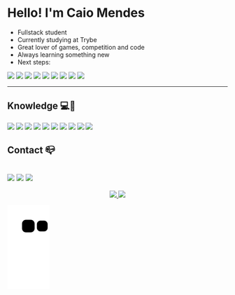 # Hello! I'm Caio Mendes

  - Fullstack student 
  - Currently studying at Trybe <!--   - To see my <a rel="noreferrer noopener" target="_blank" href="https://caiomendescm.github.io/">portfólio</a> (under construcion XD) -->
  - Great lover of games, competition and code
  - Always learning something new 
  - Next steps: 
  
  <img style="width: 48px" src="https://cdn.jsdelivr.net/gh/devicons/devicon/icons/react/react-original.svg" /> <img style="width: 48px" src="https://cdn.jsdelivr.net/gh/devicons/devicon/icons/redux/redux-original.svg" /> <img style="width: 48px" src="https://cdn.jsdelivr.net/gh/devicons/devicon/icons/mysql/mysql-original.svg" /> <img style="width: 48px" src="https://cdn.jsdelivr.net/gh/devicons/devicon/icons/nodejs/nodejs-original.svg" /> <img style="width: 48px" src="https://cdn.jsdelivr.net/gh/devicons/devicon/icons/mongodb/mongodb-original.svg" /> <img style="width: 48px" src="https://cdn.jsdelivr.net/gh/devicons/devicon/icons/python/python-original.svg" /> <img style="width: 48px" src="https://cdn.jsdelivr.net/gh/devicons/devicon/icons/cplusplus/cplusplus-original.svg" /> <img style="width: 48px" src="https://cdn.jsdelivr.net/gh/devicons/devicon/icons/flutter/flutter-original.svg" /> <img style="width: 48px" src="https://cdn.jsdelivr.net/gh/devicons/devicon/icons/typescript/typescript-original.svg" />


--- 

## Knowledge 💻🚀

<img style="width: 48px" src="https://cdn.jsdelivr.net/gh/devicons/devicon/icons/npm/npm-original-wordmark.svg" /> <img style="width: 48px" src="https://cdn.jsdelivr.net/gh/devicons/devicon/icons/git/git-original.svg" /> <img style="width: 48px" src="https://cdn.jsdelivr.net/gh/devicons/devicon/icons/github/github-original.svg" /> <img style="width: 48px" src="https://cdn.jsdelivr.net/gh/devicons/devicon/icons/html5/html5-original.svg" /> <img style="width: 48px" src="https://cdn.jsdelivr.net/gh/devicons/devicon/icons/css3/css3-original.svg" /> <img style="width: 48px" src="https://cdn.jsdelivr.net/gh/devicons/devicon/icons/javascript/javascript-original.svg" /> <img style="width: 48px" src="https://cdn.jsdelivr.net/gh/devicons/devicon/icons/bootstrap/bootstrap-original.svg" /> <img style="width: 48px" src="https://cdn.jsdelivr.net/gh/devicons/devicon/icons/java/java-original.svg" /> <img style="width: 48px" src="https://cdn.jsdelivr.net/gh/devicons/devicon/icons/c/c-original.svg" />
<img style="width: 48px" src="https://cdn.jsdelivr.net/gh/devicons/devicon/icons/bash/bash-original.svg" />

## Contact 📪

<a rel="noreferrer noopener" target="_blank" href="https://www.linkedin.com/in/caio-mendes-74a368222/"><img style="max-width: 100%" src="https://img.shields.io/badge/LinkedIn-0077B5?style=for-the-badge&logo=linkedin&logoColor=white"></a>
<a rel="noreferrer noopener" target="_blank" href="mailto: cacammoreno@gmail.com"><img style="max-width: 100%" src="https://img.shields.io/badge/Gmail-EBEBEB?style=for-the-badge&logo=gmail&logoColor=red"></a>
<a rel="noreferrer noopener" target="_blank" href="https://api.whatsapp.com/send?phone=5521966180832"><img style="max-width: 100%" src="https://img.shields.io/badge/Whatsapp-25D366?style=for-the-badge&logo=whatsapp&logoColor=white"></a>
---

<div align="center">
  <a href="https://github.com/caioMendesCM">
  <img height="180em" src="https://github-readme-stats.vercel.app/api?username=caioMendesCM&show_icons=true&theme=github_dark&include_all_commits=true&count_private=true"/>
  <img height="180em" src="https://github-readme-stats.vercel.app/api/top-langs/?username=caioMendesCM&layout=compact&langs_count=7&theme=github_dark"/>
</div>

![Snake animation](https://github.com/caioMendesCM/caioMendesCM/blob/output/github-contribution-grid-snake.svg)

